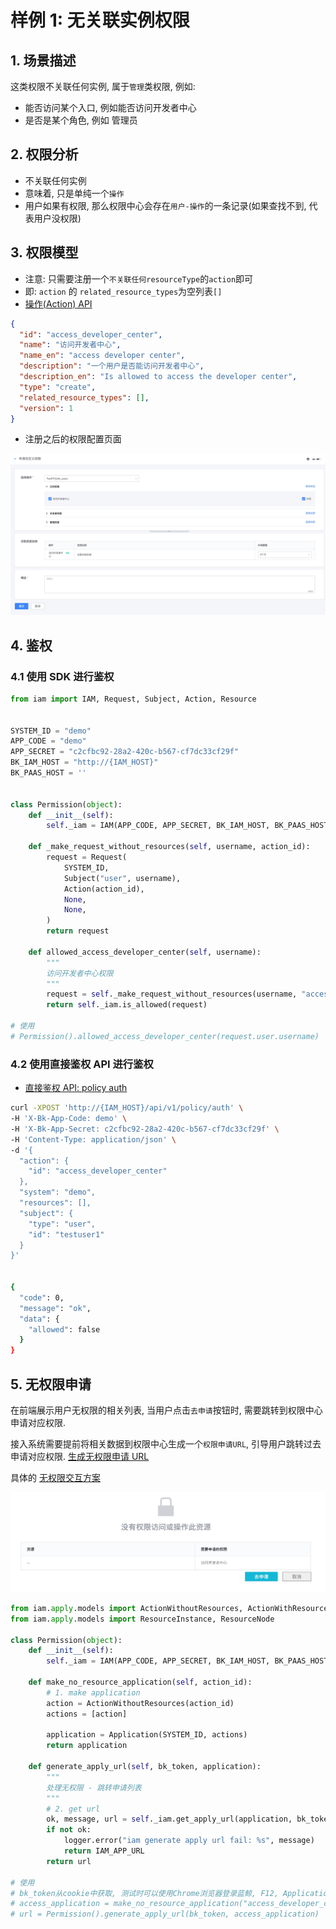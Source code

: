 # 样例 1: 无关联实例权限

## 1. 场景描述

这类权限不关联任何实例, 属于`管理`类权限, 例如: 
- 能否访问某个入口, 例如能否访问开发者中心
- 是否是某个角色, 例如 管理员

## 2. 权限分析

- 不关联任何实例
- 意味着,  只是单纯一个`操作`
- 用户如果有权限, 那么权限中心会存在`用户-操作`的一条记录(如果查找不到, 代表用户没权限)

## 3. 权限模型

- 注意: 只需要注册一个`不关联任何resourceType`的`action`即可
- 即: `action` 的 `related_resource_types`为空列表`[]`
- [操作(Action) API](../../Reference/API/02-Model/13-Action.md)

```json
{
  "id": "access_developer_center",
  "name": "访问开发者中心",
  "name_en": "access developer center",
  "description": "一个用户是否能访问开发者中心",
  "description_en": "Is allowed to access the developer center",
  "type": "create",
  "related_resource_types": [],
  "version": 1
}
```

- 注册之后的权限配置页面

![](../../assets/HowTo/Examples/01_01.jpg)

## 4. 鉴权

### 4.1 使用 SDK 进行鉴权

```python
from iam import IAM, Request, Subject, Action, Resource


SYSTEM_ID = "demo"
APP_CODE = "demo"
APP_SECRET = "c2cfbc92-28a2-420c-b567-cf7dc33cf29f"
BK_IAM_HOST = "http://{IAM_HOST}"
BK_PAAS_HOST = ''


class Permission(object):
    def __init__(self):
        self._iam = IAM(APP_CODE, APP_SECRET, BK_IAM_HOST, BK_PAAS_HOST)

    def _make_request_without_resources(self, username, action_id):
        request = Request(
            SYSTEM_ID,
            Subject("user", username),
            Action(action_id),
            None,
            None,
        )
        return request

    def allowed_access_developer_center(self, username):
        """
        访问开发者中心权限
        """
        request = self._make_request_without_resources(username, "access_developer_center")
        return self._iam.is_allowed(request)

# 使用
# Permission().allowed_access_developer_center(request.user.username)
```

### 4.2 使用直接鉴权 API 进行鉴权

- [直接鉴权 API: policy auth](../../Reference/API/04-Auth/02-DirectAPI.md)

```bash
curl -XPOST 'http://{IAM_HOST}/api/v1/policy/auth' \
-H 'X-Bk-App-Code: demo' \
-H 'X-Bk-App-Secret: c2cfbc92-28a2-420c-b567-cf7dc33cf29f' \
-H 'Content-Type: application/json' \
-d '{
  "action": {
    "id": "access_developer_center"
  },
  "system": "demo",
  "resources": [],
  "subject": {
    "type": "user",
    "id": "testuser1"
  }
}'


{
  "code": 0,
  "message": "ok",
  "data": {
    "allowed": false
  }
}
```

## 5. 无权限申请

在前端展示用户无权限的相关列表, 当用户点击`去申请`按钮时, 需要跳转到权限中心申请对应权限.

接入系统需要提前将相关数据到权限中心生成一个`权限申请URL`, 引导用户跳转过去申请对应权限. [生成无权限申请 URL](../../Reference/API/05-Application/01-GenerateURL.md)

具体的 [无权限交互方案](../NoPermissionApply.md)


![](../../assets/HowTo/Examples/01_02.jpg)

```python
from iam.apply.models import ActionWithoutResources, ActionWithResources, Application, RelatedResourceType
from iam.apply.models import ResourceInstance, ResourceNode

class Permission(object):
    def __init__(self):
        self._iam = IAM(APP_CODE, APP_SECRET, BK_IAM_HOST, BK_PAAS_HOST)

    def make_no_resource_application(self, action_id):
        # 1. make application
        action = ActionWithoutResources(action_id)
        actions = [action]

        application = Application(SYSTEM_ID, actions)
        return application

    def generate_apply_url(self, bk_token, application):
        """
        处理无权限 - 跳转申请列表
        """
        # 2. get url
        ok, message, url = self._iam.get_apply_url(application, bk_token)
        if not ok:
            logger.error("iam generate apply url fail: %s", message)
            return IAM_APP_URL
        return url
        
# 使用        
# bk_token从cookie中获取, 测试时可以使用Chrome浏览器登录蓝鲸, F12, Application-Storage-Coolies复制bk_token
# access_application = make_no_resource_application("access_developer_center")
# url = Permission().generate_apply_url(bk_token, access_application)
```